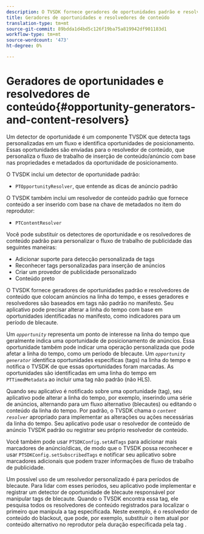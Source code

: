 ```yaml
---
description: O TVSDK fornece geradores de oportunidades padrão e resolvedores de conteúdo que colocam anúncios na linha do tempo, e esses geradores e resolvedores são baseados em tags não padrão no manifesto. Seu aplicativo pode precisar alterar a linha do tempo com base em oportunidades identificadas no manifesto, como indicadores para um período de blecaute.
title: Geradores de oportunidades e resolvedores de conteúdo
translation-type: tm+mt
source-git-commit: 89bdda1d4bd5c126f19ba75a819942df901183d1
workflow-type: tm+mt
source-wordcount: '473'
ht-degree: 0%

---
```



# Geradores de oportunidades e resolvedores de conteúdo{#opportunity-generators-and-content-resolvers}

Um detector de oportunidade é um componente TVSDK que detecta tags personalizadas em um fluxo e identifica oportunidades de posicionamento. Essas oportunidades são enviadas para o resolvedor de conteúdo, que personaliza o fluxo de trabalho de inserção de conteúdo/anúncio com base nas propriedades e metadados da oportunidade de posicionamento.

O TVSDK inclui um detector de oportunidade padrão:

* `PTOpportunityResolver`, que entende as dicas de anúncio padrão

O TVSDK também inclui um resolvedor de conteúdo padrão que fornece conteúdo a ser inserido com base na chave de metadados no item do reprodutor:

* `PTContentResolver`

Você pode substituir os detectores de oportunidade e os resolvedores de conteúdo padrão para personalizar o fluxo de trabalho de publicidade das seguintes maneiras:

* Adicionar suporte para detecção personalizada de tags
* Reconhecer tags personalizadas para inserção de anúncios
* Criar um provedor de publicidade personalizado
* Conteúdo preto

O TVSDK fornece geradores de oportunidades padrão e resolvedores de conteúdo que colocam anúncios na linha do tempo, e esses geradores e resolvedores são baseados em tags não padrão no manifesto. Seu aplicativo pode precisar alterar a linha do tempo com base em oportunidades identificadas no manifesto, como indicadores para um período de blecaute.

Um *`opportunity`* representa um ponto de interesse na linha do tempo que geralmente indica uma oportunidade de posicionamento de anúncios. Essa oportunidade também pode indicar uma operação personalizada que pode afetar a linha do tempo, como um período de blecaute. Um *`opportunity generator`* identifica oportunidades específicas (tags) na linha do tempo e notifica o TVSDK de que essas oportunidades foram marcadas. As oportunidades são identificadas em uma linha do tempo em `PTTimedMetadata` ao incluir uma tag não padrão (não HLS).

Quando seu aplicativo é notificado sobre uma oportunidade (tag), seu aplicativo pode alterar a linha do tempo, por exemplo, inserindo uma série de anúncios, alternando para um fluxo alternativo (blecautes) ou editando o conteúdo da linha do tempo. Por padrão, o TVSDK chama o *`content resolver`* apropriado para implementar as alterações ou ações necessárias da linha do tempo. Seu aplicativo pode usar o resolvedor de conteúdo de anúncio TVSDK padrão ou registrar seu próprio resolvedor de conteúdo.

Você também pode usar `PTSDKConfig.setAdTags` para adicionar mais marcadores de anúncio/dicas, de modo que o TVSDK possa reconhecer e usar `PTSDKConfig.setSubscribedTags` e notificar seu aplicativo sobre marcadores adicionais que podem trazer informações de fluxo de trabalho de publicidade.

Um possível uso de um resolvedor personalizado é para períodos de blecaute. Para lidar com esses períodos, seu aplicativo pode implementar e registrar um detector de oportunidade de blecaute responsável por manipular tags de blecaute. Quando o TVSDK encontra essa tag, ele pesquisa todos os resolvedores de conteúdo registrados para localizar o primeiro que manipula a tag especificada. Neste exemplo, é o resolvedor de conteúdo do blackout, que pode, por exemplo, substituir o item atual por conteúdo alternativo no reprodutor pela duração especificada pela tag .
